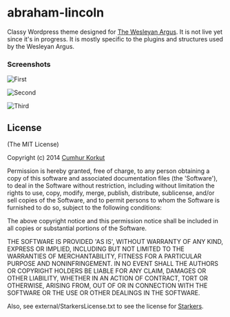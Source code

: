 abraham-lincoln
===============

Classy Wordpress theme designed for [The Wesleyan Argus](http://wesleyanargus.com). It is not live yet since it's in progress. It is mostly specific to the plugins and structures used by the Wesleyan Argus.

### Screenshots

![First](http://i.imgur.com/zqpMxV2.png)

![Second](http://i.imgur.com/IBqhEFT.png)

![Third](http://i.imgur.com/7R69yUB.png)

## License 

(The MIT License)

Copyright (c) 2014 [Cumhur Korkut](http://joom.github.io)

Permission is hereby granted, free of charge, to any person obtaining
a copy of this software and associated documentation files (the
'Software'), to deal in the Software without restriction, including
without limitation the rights to use, copy, modify, merge, publish,
distribute, sublicense, and/or sell copies of the Software, and to
permit persons to whom the Software is furnished to do so, subject to
the following conditions:

The above copyright notice and this permission notice shall be
included in all copies or substantial portions of the Software.

THE SOFTWARE IS PROVIDED 'AS IS', WITHOUT WARRANTY OF ANY KIND,
EXPRESS OR IMPLIED, INCLUDING BUT NOT LIMITED TO THE WARRANTIES OF
MERCHANTABILITY, FITNESS FOR A PARTICULAR PURPOSE AND NONINFRINGEMENT.
IN NO EVENT SHALL THE AUTHORS OR COPYRIGHT HOLDERS BE LIABLE FOR ANY
CLAIM, DAMAGES OR OTHER LIABILITY, WHETHER IN AN ACTION OF CONTRACT,
TORT OR OTHERWISE, ARISING FROM, OUT OF OR IN CONNECTION WITH THE
SOFTWARE OR THE USE OR OTHER DEALINGS IN THE SOFTWARE.

Also, see external/StarkersLicense.txt to see the license for [Starkers](http://github.com/viewportindustries/starkers).